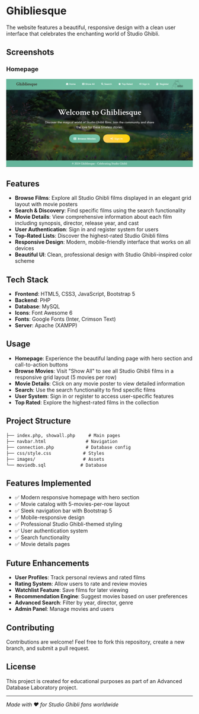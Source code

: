 # Ghibliesque
The website features a beautiful, responsive design with a clean user interface that celebrates the enchanting world of Studio Ghibli.

## Screenshots

### Homepage
![Ghibliesque Homepage](Screenshot%202025-07-30%20005525.png)


## Features
- **Browse Films**: Explore all Studio Ghibli films displayed in an elegant grid layout with movie posters
- **Search & Discovery**: Find specific films using the search functionality
- **Movie Details**: View comprehensive information about each film including synopsis, director, release year, and cast
- **User Authentication**: Sign in and register system for users
- **Top-Rated Lists**: Discover the highest-rated Studio Ghibli films
- **Responsive Design**: Modern, mobile-friendly interface that works on all devices
- **Beautiful UI**: Clean, professional design with Studio Ghibli-inspired color scheme

## Tech Stack
- **Frontend**: HTML5, CSS3, JavaScript, Bootstrap 5
- **Backend**: PHP
- **Database**: MySQL
- **Icons**: Font Awesome 6
- **Fonts**: Google Fonts (Inter, Crimson Text)
- **Server**: Apache (XAMPP)


## Usage
- **Homepage**: Experience the beautiful landing page with hero section and call-to-action buttons
- **Browse Movies**: Visit "Show All" to see all Studio Ghibli films in a responsive grid layout (5 movies per row)
- **Movie Details**: Click on any movie poster to view detailed information
- **Search**: Use the search functionality to find specific films
- **User System**: Sign in or register to access user-specific features
- **Top Rated**: Explore the highest-rated films in the collection

## Project Structure
```
├── index.php, showall.php     # Main pages
├── navbar.html               # Navigation  
├── connection.php            # Database config
├── css/style.css            # Styles
├── images/                  # Assets
└── moviedb.sql             # Database
```

## Features Implemented
- ✅ Modern responsive homepage with hero section
- ✅ Movie catalog with 5-movies-per-row layout
- ✅ Sleek navigation bar with Bootstrap 5
- ✅ Mobile-responsive design
- ✅ Professional Studio Ghibli-themed styling
- ✅ User authentication system
- ✅ Search functionality
- ✅ Movie details pages

## Future Enhancements
- **User Profiles**: Track personal reviews and rated films
- **Rating System**: Allow users to rate and review movies
- **Watchlist Feature**: Save films for later viewing
- **Recommendation Engine**: Suggest movies based on user preferences
- **Advanced Search**: Filter by year, director, genre
- **Admin Panel**: Manage movies and users

## Contributing
Contributions are welcome! Feel free to fork this repository, create a new branch, and submit a pull request.

## License
This project is created for educational purposes as part of an Advanced Database Laboratory project.

---
*Made with ❤️ for Studio Ghibli fans worldwide*

